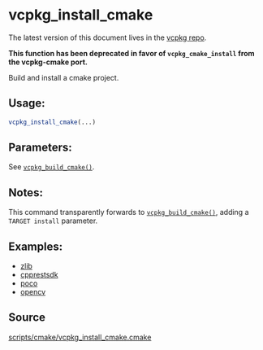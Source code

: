 # vcpkg_install_cmake

The latest version of this document lives in the [vcpkg repo](https://github.com/Microsoft/vcpkg/blob/master/maintainers/vcpkg_install_cmake.md).

**This function has been deprecated in favor of `vcpkg_cmake_install` from the vcpkg-cmake port.**

Build and install a cmake project.

## Usage:
```cmake
vcpkg_install_cmake(...)
```

## Parameters:
See [`vcpkg_build_cmake()`](vcpkg_build_cmake.md).

## Notes:
This command transparently forwards to [`vcpkg_build_cmake()`](vcpkg_build_cmake.md), adding a `TARGET install`
parameter.

## Examples:

* [zlib](https://github.com/Microsoft/vcpkg/blob/master/ports/zlib/portfile.cmake)
* [cpprestsdk](https://github.com/Microsoft/vcpkg/blob/master/ports/cpprestsdk/portfile.cmake)
* [poco](https://github.com/Microsoft/vcpkg/blob/master/ports/poco/portfile.cmake)
* [opencv](https://github.com/Microsoft/vcpkg/blob/master/ports/opencv/portfile.cmake)

## Source
[scripts/cmake/vcpkg\_install\_cmake.cmake](https://github.com/Microsoft/vcpkg/blob/master/scripts/cmake/vcpkg_install_cmake.cmake)
